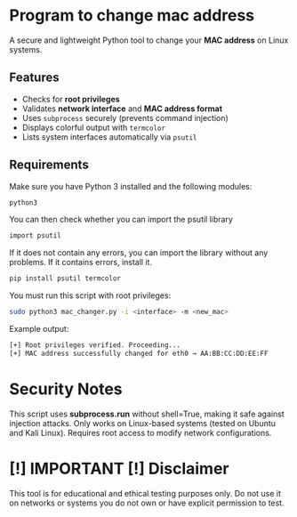 # Program to change mac address

A secure and lightweight Python tool to change your **MAC address** on Linux systems.

## Features

- Checks for **root privileges**
- Validates **network interface** and **MAC address format**
- Uses `subprocess` securely (prevents command injection)
- Displays colorful output with `termcolor`
- Lists system interfaces automatically via `psutil`

## Requirements

Make sure you have Python 3 installed and the following modules:

```bash
python3
```
You can then check whether you can import the psutil library
```bash
import psutil
```
If it does not contain any errors, you can import the library without any problems. If it contains errors, install it.
```bash
pip install psutil termcolor
```

You must run this script with root privileges:
```bash
sudo python3 mac_changer.py -i <interface> -m <new_mac>
```
Example output:
```bash
[+] Root privileges verified. Proceeding...
[+] MAC address successfully changed for eth0 → AA:BB:CC:DD:EE:FF
```

# Security Notes

This script uses **subprocess.run** without shell=True, making it safe against injection attacks.
Only works on Linux-based systems (tested on Ubuntu and Kali Linux).
Requires root access to modify network configurations.


# [!] IMPORTANT [!] Disclaimer

This tool is for educational and ethical testing purposes only.
Do not use it on networks or systems you do not own or have explicit permission to test.
